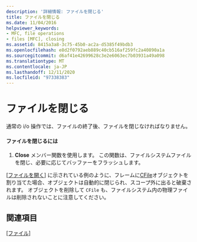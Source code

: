 ```yaml
---
description: '詳細情報: ファイルを閉じる'
title: ファイルを閉じる
ms.date: 11/04/2016
helpviewer_keywords:
- MFC, file operations
- files [MFC], closing
ms.assetid: 8415a3a8-3c75-45b0-ac2a-d5385f49bdb3
ms.openlocfilehash: e8d2f0792aeb889c40cb516af259fc2a40890a1a
ms.sourcegitcommit: d6af41e42699628c3e2e6063ec7b03931a49a098
ms.translationtype: MT
ms.contentlocale: ja-JP
ms.lasthandoff: 12/11/2020
ms.locfileid: "97338383"
---
```

# <a name="closing-files"></a>ファイルを閉じる

通常の i/o 操作では、ファイルの終了後、ファイルを閉じなければなりません。

#### <a name="to-close-a-file"></a>ファイルを閉じるには

1. **Close** メンバー関数を使用します。 この関数は、ファイルシステムファイルを閉じ、必要に応じてバッファーをフラッシュします。

[[ファイルを開く](opening-files.md)] に示されている例のように、フレームに[CFile](reference/cfile-class.md)オブジェクトを割り当てた場合、オブジェクトは自動的に閉じられ、スコープ外に出ると破棄されます。 オブジェクトを削除して `CFile` も、ファイルシステム内の物理ファイルは削除されないことに注意してください。

## <a name="see-also"></a>関連項目

[[ファイル]](files-in-mfc.md)
